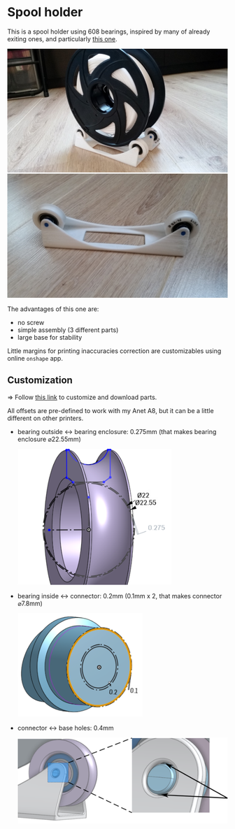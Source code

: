 # Spool holder

This is a spool holder using 608 bearings, inspired by many of already exiting ones, and particularly [this one](https://www.thingiverse.com/thing:2165694).

![](/spool_holder/images/photo1.jpg)
![](/spool_holder/images/photo2.jpg)

The advantages of this one are:
  - no screw
  - simple assembly (3 different parts)
  - large base for stability

Little margins for printing inaccuracies correction are customizables using online `onshape` app.

## Customization

=> Follow [this link](https://cad.onshape.com/documents/e0d5d2b1631268fa5138a7b0/w/c3af7f52f15eabefeacf0723/e/47cb3047142caf10883fdb10) to customize and download parts.

All offsets are pre-defined to work with my Anet A8, but it can be a little different on other printers.

- bearing outside <-> bearing enclosure: 0.275mm (that makes bearing enclosure ⌀22.55mm)

    ![](/spool_holder/images/bearing_outside_offset.png)

- bearing inside <-> connector: 0.2mm (0.1mm x 2, that makes connector ⌀7.8mm)

    ![](/spool_holder/images/inside_bearing_connector_offset.png)

- connector <-> base holes: 0.4mm

    ![](/spool_holder/images/outside_connector_offset.png)

